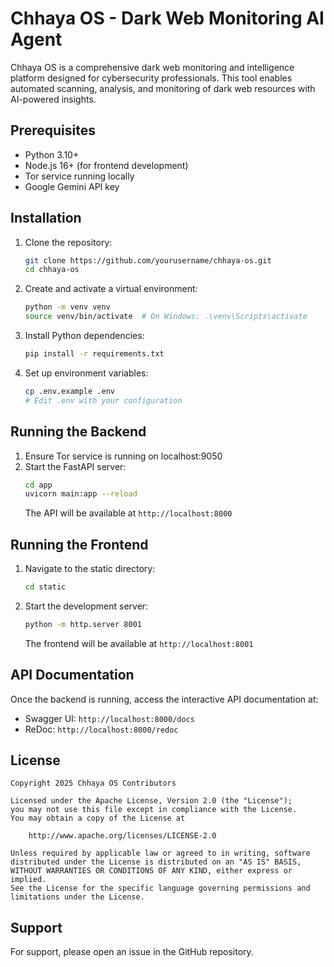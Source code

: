 # Chhaya OS - Dark Web Monitoring AI Agent

Chhaya OS is a comprehensive dark web monitoring and intelligence platform designed for cybersecurity professionals. This tool enables automated scanning, analysis, and monitoring of dark web resources with AI-powered insights.

## Prerequisites

- Python 3.10+
- Node.js 16+ (for frontend development)
- Tor service running locally
- Google Gemini API key

## Installation

1. Clone the repository:
   ```bash
   git clone https://github.com/yourusername/chhaya-os.git
   cd chhaya-os
   ```

2. Create and activate a virtual environment:
   ```bash
   python -m venv venv
   source venv/bin/activate  # On Windows: .\venv\Scripts\activate
   ```

3. Install Python dependencies:
   ```bash
   pip install -r requirements.txt
   ```

4. Set up environment variables:
   ```bash
   cp .env.example .env
   # Edit .env with your configuration
   ```

## Running the Backend

1. Ensure Tor service is running on localhost:9050
2. Start the FastAPI server:
   ```bash
   cd app
   uvicorn main:app --reload
   ```
   The API will be available at `http://localhost:8000`

## Running the Frontend

1. Navigate to the static directory:
   ```bash
   cd static
   ```

2. Start the development server:
   ```bash
   python -m http.server 8001
   ```
   The frontend will be available at `http://localhost:8001`

## API Documentation

Once the backend is running, access the interactive API documentation at:
- Swagger UI: `http://localhost:8000/docs`
- ReDoc: `http://localhost:8000/redoc`

## License

```
Copyright 2025 Chhaya OS Contributors

Licensed under the Apache License, Version 2.0 (the "License");
you may not use this file except in compliance with the License.
You may obtain a copy of the License at

    http://www.apache.org/licenses/LICENSE-2.0

Unless required by applicable law or agreed to in writing, software
distributed under the License is distributed on an "AS IS" BASIS,
WITHOUT WARRANTIES OR CONDITIONS OF ANY KIND, either express or implied.
See the License for the specific language governing permissions and
limitations under the License.
```

## Support

For support, please open an issue in the GitHub repository.
